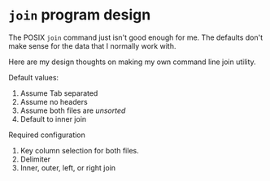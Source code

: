 # `join` program design

The POSIX `join` command just isn't good enough for me.
The defaults don't make sense for the data that I normally work with.

Here are my design thoughts on making my own command line join utility.

Default values:

1. Assume Tab separated
2. Assume no headers
3. Assume both files are *unsorted*
4. Default to inner join

Required configuration

1. Key column selection for both files.
2. Delimiter
3. Inner, outer, left, or right join

